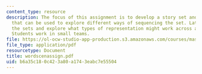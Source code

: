```yaml
---
content_type: resource
description: The focus of this assignment is to develop a story set and a representation
  that can be used to explore different ways of sequencing the set. Later we combine
  the sets and explore what types of representation might work across all of them.
  Students work in small teams.
file: https://ol-ocw-studio-app-production.s3.amazonaws.com/courses/mas-845-special-topics-in-cinematic-storytelling-spring-2004/b6a35c180c423a80a1743eabc7e55504_wordscenassign.pdf
file_type: application/pdf
resourcetype: Document
title: wordscenassign.pdf
uid: b6a35c18-0c42-3a80-a174-3eabc7e55504
---
```

